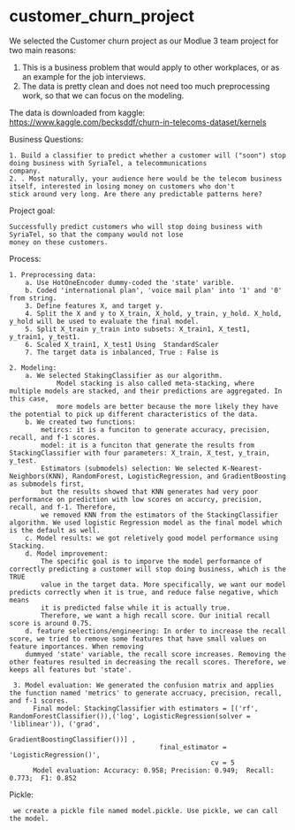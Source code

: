 # customer_churn_project

We selected the Customer churn project as our Modlue 3 team project for two main reasons:
1. This is a business problem that would apply to other workplaces, or as an example for the job interviews. 
2. The data is pretty clean and does not need too much preprocessing work, so that we can focus on the modeling. 

The data is downloaded from kaggle: https://www.kaggle.com/becksddf/churn-in-telecoms-dataset/kernels

Business Questions:

    1. Build a classifier to predict whether a customer will ("soon") stop doing business with SyriaTel, a telecommunications 
    company.
    2. . Most naturally, your audience here would be the telecom business itself, interested in losing money on customers who don't 
    stick around very long. Are there any predictable patterns here?

Project goal: 

    Successfully predict customers who will stop doing business with SyriaTel, so that the company would not lose 
    money on these customers.

Process: 

    1. Preprocessing data: 
        a. Use HotOneEncoder dummy-coded the 'state' varible.
        b. Coded 'international plan', 'voice mail plan' into '1' and '0' from string. 
        3. Define features X, and target y.
        4. Split the X and y to X_train, X_hold, y_train, y_hold. X_hold, y_hold will be used to evaluate the final model. 
        5. Split X_train y_train into subsets: X_train1, X_test1, y_train1, y_test1. 
        6. Scaled X_train1, X_test1 Using  StandardScaler 
        7. The target data is inbalanced, True : False is 
    
    2. Modeling: 
        a. We selected StakingClassifier as our algorithm. 
                Model stacking is also called meta-stacking, where multiple models are stacked, and their predictions are aggregated. In this case, 
                more models are better because the more likely they have the potential to pick up different characteristics of the data.
        b. We created two functions: 
            metircs: it is a funciton to generate accuracy, precision, recall, and f-1 scores. 
            model: it is a funciton that generate the results from StackingClassifier with four parameters: X_train, X_test, y_train, y_test. 
            Estimators (submodels) selection: We selected K-Nearest-Neighbors(KNN), RandomForest, LogisticRegression, and GradientBoosting as submodels first, 
            but the results showed that KNN generates had very poor performance on prediction with low scores on accurcy, precision, recall, and f-1. Therefore,
            we removed KNN from the estimators of the StackingClassifier algorithm. We used logistic Regression model as the final model which is the default as well.
        c. Model results: we got reletively good model performance using Stacking. 
        d. Model improvement: 
            The specific goal is to imporve the model performance of correctly predicting a customer will stop doing business, which is the TRUE 
            value in the target data. More specifically, we want our model predicts correctly when it is true, and reduce false negative, which means 
            it is predicted false while it is actually true. 
            Therefore, we want a high recall score. Our initial recall score is around 0.75. 
        d. feature selections/engineering: In order to increase the recall score, we tried to remove some features that have small values on feature importances. When removing
        dummyed 'state' variable, the recall score increases. Removing the other features resulted in decreasing the recall scores. Therefore, we keeps all features but 'state'.
        
     3. Model evaluation: We generated the confusion matrix and applies the function named 'metrics' to generate accruacy, precision, recall, and f-1 scores. 
          Final model: StackingClassifier with estimators = [('rf', RandomForestClassifier()),('log', LogisticRegression(solver = 'liblinear')), ('grad',       
                                                              GradientBoostingClassifier())] , 
                                          final_estimator = 'LogisticRegression()',
                                                       cv = 5
          Model evaluation: Accuracy: 0.958; Precision: 0.949;  Recall: 0.773;  F1: 0.852
 
 Pickle: 
 
     we create a pickle file named model.pickle. Use pickle, we can call the model. 
     
 



